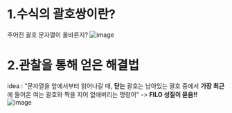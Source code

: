 1.수식의 괄호쌍이란? 
===
주어진 괄호 문자열이 올바른지?
![image](https://github.com/minjikimkim2222/study/assets/96869808/d31f26ad-69c0-4b0e-a615-f0eb84852cd8)
</br>

2.관찰을 통해 얻은 해결법
===
idea : "문자열을 앞에서부터 읽어나갈 때, **닫는** 괄호는 남아있는 괄호 중에서 **가장 최근**에 들어온 
여는 괄호와 짝을 지어 없애버리는 명령어" -> **FILO 성질이 묻음!!** </br>
![image](https://github.com/minjikimkim2222/study/assets/96869808/dbc6d23c-18f0-4907-b505-84f0d77b1257)
